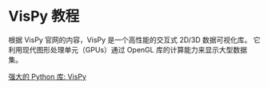 # VisPy 教程

<show-structure depth="3"/>

根据 VisPy 官网的内容，VisPy 是一个高性能的交互式 2D/3D 数据可视化库。
它利用现代图形处理单元（GPUs）通过 OpenGL 库的计算能力来显示大型数据集。


<seealso>
<category ref="ref_docs">
    <a href="https://mp.weixin.qq.com/s/YLwNpB7WHTDz43iI46rnAw">强大的 Python 库: VisPy</a>
</category>
<category ref="ref_github">
</category>
<category ref="ref_issues">
</category>
<category ref="ref_hf">
</category>
<category ref="ref_ms">
</category>
</seealso>